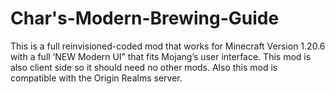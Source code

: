 # Char's-Modern-Brewing-Guide
This is a full reinvisioned-coded mod that works for Minecraft Version 1.20.6 with a full ‘NEW Modern UI” that fits Mojang’s user interface. 
This mod is also client side so it should need no other mods. Also this mod is compatible with the Origin Realms server.
